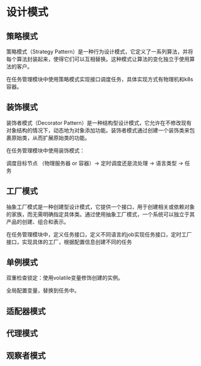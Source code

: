 # 设计模式

## 策略模式

策略模式（Strategy Pattern）是一种行为设计模式，它定义了一系列算法，并将每个算法封装起来，使得它们可以互相替换。这种模式让算法的变化独立于使用算法的客户。

在任务管理模块中使用策略模式实现接口调度任务，具体实现方式有物理机和k8s容器。

## 装饰模式

装饰者模式（Decorator Pattern）是一种结构型设计模式，它允许在不修改现有对象结构的情况下，动态地为对象添加功能。装饰者模式通过创建一个装饰类来包裹原始类，从而扩展原始类的功能。

在任务管理模块中使用装饰模式：

调度目标节点 （物理服务器 or 容器）-> 定时调度还是流处理 -> 语言类型 -> 任务

## 工厂模式

抽象工厂模式是一种创建型设计模式，它提供一个接口，用于创建相关或依赖对象的家族，而无需明确指定具体类。通过使用抽象工厂模式，一个系统可以独立于其产品的创建、组合和表示。

在任务管理模块中，定义任务接口，定义不同语言的job实现任务接口，定时工厂接口，实现具体的工厂，根据配置信息创建不同的任务

## 单例模式

双重检查锁定：使用volatile变量修饰创建的实例。

全局配置变量，替换到任务中。

## 适配器模式

## 代理模式

## 观察者模式





